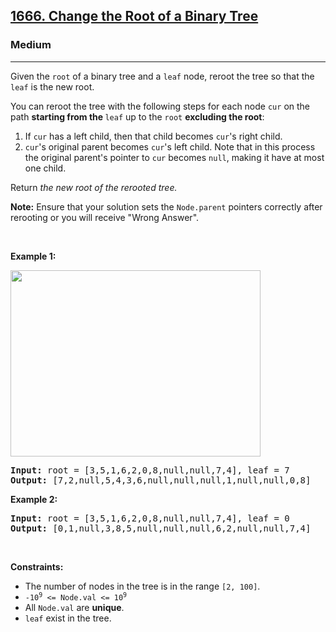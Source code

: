 <h2><a href="https://leetcode.com/problems/change-the-root-of-a-binary-tree/">1666. Change the Root of a Binary Tree</a></h2><h3>Medium</h3><hr><div><p>Given the <code>root</code> of a binary tree and a <code>leaf</code> node, reroot the tree so that the <code>leaf</code> is the new root.</p>

<p>You can reroot the tree with the following steps for each node <code>cur</code> on the path <strong>starting from the </strong><code>leaf</code> up to the <code>root</code>​​​ <strong>excluding the root</strong>:</p>

<ol>
	<li>If <code>cur</code> has a left child, then that child becomes <code>cur</code>'s right child.</li>
	<li><code>cur</code>'s original parent becomes <code>cur</code>'s left child. Note that in this process the original parent's pointer to <code>cur</code> becomes <code>null</code>, making it have at most one child.</li>
</ol>

<p>Return <em>the new root </em><em>of the rerooted tree.</em></p>

<p><strong>Note:</strong> Ensure that your solution sets the <code>Node.parent</code> pointers correctly after rerooting or you will receive "Wrong Answer".</p>

<p>&nbsp;</p>
<p><strong>Example 1:</strong></p>
<img alt="" src="https://assets.leetcode.com/uploads/2020/11/24/fliptree.png" style="width: 400px; height: 298px;">
<pre><strong>Input:</strong> root = [3,5,1,6,2,0,8,null,null,7,4], leaf = 7
<strong>Output:</strong> [7,2,null,5,4,3,6,null,null,null,1,null,null,0,8]
</pre>

<p><strong>Example 2:</strong></p>

<pre><strong>Input:</strong> root = [3,5,1,6,2,0,8,null,null,7,4], leaf = 0
<strong>Output:</strong> [0,1,null,3,8,5,null,null,null,6,2,null,null,7,4]
</pre>

<p>&nbsp;</p>
<p><strong>Constraints:</strong></p>

<ul>
	<li>The number of nodes in the tree is in the range <code>[2, 100]</code>.</li>
	<li><code>-10<sup>9</sup> &lt;= Node.val &lt;= 10<sup>9</sup></code></li>
	<li>All <code>Node.val</code> are <strong>unique</strong>.</li>
	<li><code>leaf</code> exist in the tree.</li>
</ul>
</div>